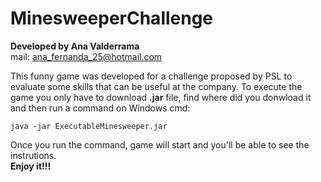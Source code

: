 # MinesweeperChallenge  
  
**Developed by Ana Valderrama**  
mail: ana_fernanda_25@hotmail.com  
  
This funny game was developed for a challenge proposed by PSL to evaluate some skills that can be useful at the company.
To execute the game you only have to download **.jar** file, find where did you donwload it and then run a command on Windows cmd:  
  
```  
java -jar ExecutableMinesweeper.jar   
```    
Once you run the command, game will start and you'll be able to see the instrutions.  
**Enjoy it!!!**  
